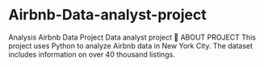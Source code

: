 # Airbnb-Data-analyst-project
Analysis Airbnb Data  Project Data analyst project   🚨  ABOUT PROJECT  This project uses Python to analyze Airbnb data in New York City. The dataset includes information on over 40 thousand listings.

